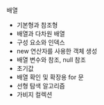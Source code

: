 배열
 - 기본형과 참조형
 - 배열과 다차원 배열
 - 구성 요소와 인덱스
 - new 연산자를 사용한 객체 생성
 - 배열 변수와 참조, null 참조
 - 초기값
 - 배열 확인 및 확장용 for 문
 - 선형 탐색 알고리즘
 - 가비지 컬렉션